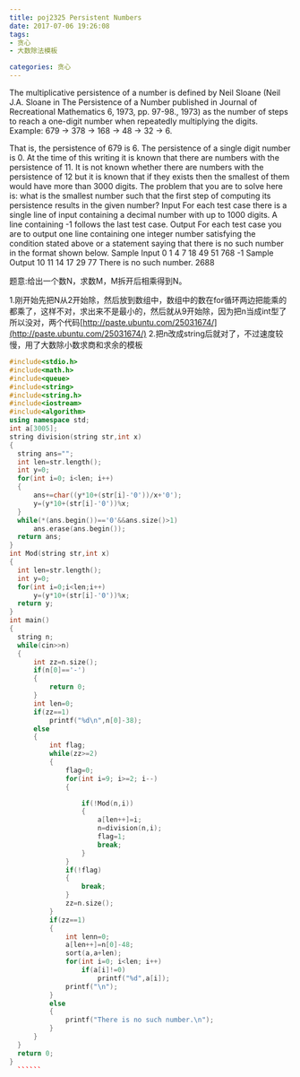 ```yaml
---
title: poj2325 Persistent Numbers 
date: 2017-07-06 19:26:08
tags:
- 贪心
- 大数除法模板

categories: 贪心
---
```

The multiplicative persistence of a number is defined by Neil Sloane (Neil J.A. Sloane in The Persistence of a Number published in Journal of Recreational Mathematics 6, 1973, pp. 97-98., 1973) as the number of steps to reach a one-digit number when repeatedly multiplying the digits. Example: 
679 -> 378 -> 168 -> 48 -> 32 -> 6.

That is, the persistence of 679 is 6. The persistence of a single digit number is 0. At the time of this writing it is known that there are numbers with the persistence of 11. It is not known whether there are numbers with the persistence of 12 but it is known that if they exists then the smallest of them would have more than 3000 digits. 
The problem that you are to solve here is: what is the smallest number such that the first step of computing its persistence results in the given number?
Input
For each test case there is a single line of input containing a decimal number with up to 1000 digits. A line containing -1 follows the last test case.
Output
For each test case you are to output one line containing one integer number satisfying the condition stated above or a statement saying that there is no such number in the format shown below.
Sample Input
0
1
4
7
18
49
51
768
-1
Sample Output
10
11
14
17
29
77
There is no such number.
2688

题意:给出一个数N，求数M，M拆开后相乘得到N。

1.刚开始先把N从2开始除，然后放到数组中，数组中的数在for循环两边把能乘的都乘了，这样不对，求出来不是最小的，然后就从9开始除，因为把n当成int型了所以没对，两个代码[http://paste.ubuntu.com/25031674/](http://paste.ubuntu.com/25031674/)
2.把n改成string后就对了，不过速度较慢，用了大数除小数求商和求余的模板
  ``````c++
#include<stdio.h>
#include<math.h>
#include<queue>
#include<string>
#include<string.h>
#include<iostream>
#include<algorithm>
using namespace std;
int a[3005];
string division(string str,int x)
{
    string ans="";
    int len=str.length();
    int y=0;
    for(int i=0; i<len; i++)
    {
        ans+=char((y*10+(str[i]-'0'))/x+'0');
        y=(y*10+(str[i]-'0'))%x;
    }
    while(*(ans.begin())=='0'&&ans.size()>1)
        ans.erase(ans.begin());
    return ans;
}
int Mod(string str,int x)
{
    int len=str.length();
    int y=0;
    for(int i=0;i<len;i++)
        y=(y*10+(str[i]-'0'))%x;
    return y;
}
int main()
{
    string n;
    while(cin>>n)
    {
        int zz=n.size();
        if(n[0]=='-')
        {
            return 0;
        }
        int len=0;
        if(zz==1)
            printf("%d\n",n[0]-38);
        else
        {
            int flag;
            while(zz>=2)
            {
                flag=0;
                for(int i=9; i>=2; i--)
                {

                    if(!Mod(n,i))
                    {
                        a[len++]=i;
                        n=division(n,i);
                        flag=1;
                        break;
                    }
                }
                if(!flag)
                {
                    break;
                }
                zz=n.size();
            }
            if(zz==1)
            {
                int lenn=0;
                a[len++]=n[0]-48;
                sort(a,a+len);
                for(int i=0; i<len; i++)
                    if(a[i]!=0)
                        printf("%d",a[i]);
                printf("\n");
            }
            else
            {
                printf("There is no such number.\n");
            }
        }
    }
    return 0;
}
    ``````

